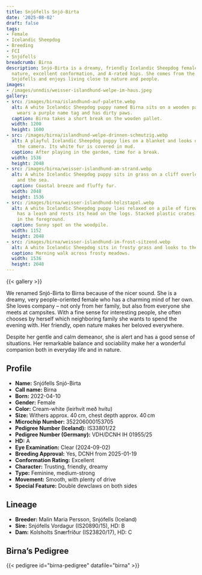 ```yaml
---
title: Snjófells Snjó-Birta
date: '2025-08-02'
draft: false
tags:
- Female
- Icelandic Sheepdog
- Breeding
- FCI
- Snjófells
breadcrumb: Birna
description: Snjó-Birta is a dreamy, friendly Icelandic Sheepdog female with a balanced
  nature, excellent conformation, and A-rated hips. She comes from the Icelandic kennel
  Snjófells and enjoys living close to nature and people.
images:
- /images/unndis/weisser-islandhund-welpe-im-haus.jpeg
gallery:
- src: /images/birna/islandhund-auf-palette.webp
  alt: A white Icelandic Sheepdog puppy named Birna sits on a wooden pallet. The puppy
    wears a purple name tag and has dirty paws.
  caption: Birna takes a short break on the wooden pallet.
  width: 1200
  height: 1600
- src: /images/birna/islandhund-welpe-drinnen-schmutzig.webp
  alt: A playful Icelandic Sheepdog puppy lies on a blanket and looks directly into
    the camera. Its white fur is covered in mud.
  caption: After playing in the garden, time for a break.
  width: 1536
  height: 2048
- src: /images/birna/weisser-islandhund-am-strand.webp
  alt: A white Icelandic Sheepdog puppy sits in grass on a cliff overlooking a beach
    and the sea.
  caption: Coastal breeze and fluffy fur.
  width: 2048
  height: 1536
- src: /images/birna/weisser-islandhund-holzstapel.webp
  alt: A white Icelandic Sheepdog puppy lies relaxed on a pile of firewood. The puppy
    has a leash and rests its head on the logs. Stacked plastic crates are visible
    in the foreground.
  caption: Sunny spot on the woodpile.
  width: 1152
  height: 2048
- src: /images/birna/weisser-islandhund-im-frost-sitzend.webp
  alt: A white Icelandic Sheepdog sits in frosty grass and looks to the right.
  caption: Morning walk across frosty meadows.
  width: 1536
  height: 2048
---
```


{{< gallery >}}

We renamed Snjó-Birta to Birna because of the nicer sound. She is a dreamy, very people-oriented female who has a charming mind of her own. She loves company – not only from her family, but also from everyone she meets at campsites. With a fine sense for interesting people, she often chooses by herself which neighboring family she wants to spend the evening with. Her friendly, open nature makes her beloved everywhere.

Despite her gentle and calm demeanor, she is alert and has a good sense of situations. Her remarkable balance and sociability make her a wonderful companion both in everyday life and in nature.

## Profile

- **Name:** Snjófells Snjó-Birta
- **Call name:** Birna
- **Born:** 2022-04-10
- **Gender:** Female
- **Color:** Cream-white (leirhvít með hvítu)
- **Size:** Withers approx. 40 cm, chest depth approx. 40 cm
- **Microchip Number:** 352206000153705
- **Pedigree Number (Iceland):** IS33801/22
- **Pedigree Number (Germany):** VDH/DCNH IH 01955/25
- **HD:** A
- **Eye Examination:** Clear (2024-09-02)
- **Breeding Approval:** Yes, DCNH from 2025-01-19
- **Conformation Rating:** Excellent
- **Character:** Trusting, friendly, dreamy
- **Type:** Feminine, medium-strong
- **Movement:** Smooth, with plenty of drive
- **Special Feature:** Double dewclaws on both sides

## Lineage

- **Breeder:** Malin Maria Persson, Snjófells (Iceland)
- **Sire:** Snjófells Vordagur (IS20890/15), HD: B
- **Dam:** Kolsholts Snærfríður (IS23820/17), HD: C

## Birna’s Pedigree

{{< pedigree id="birna-pedigree" datafile="birna" >}}
